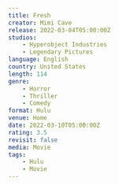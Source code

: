 ```yaml
---
title: Fresh
creator: Mimi Cave
release: 2022-03-04T05:00:00Z
studios:
    - Hyperobject Industries
    - Legendary Pictures
language: English
country: United States
length: 114
genre:
    - Horror
    - Thriller
    - Comedy
format: Hulu
venue: Home
date: 2022-03-10T05:00:00Z
rating: 3.5
revisit: false
media: Movie
tags:
    - Hulu
    - Movie
---
```

